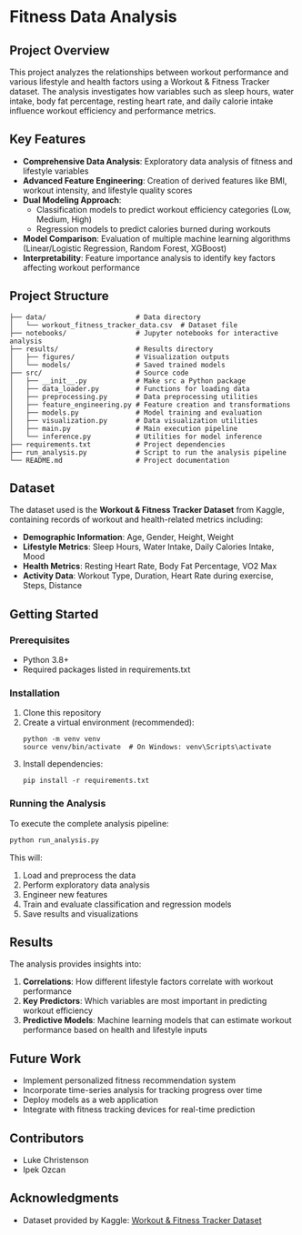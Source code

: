 # Fitness Data Analysis

## Project Overview

This project analyzes the relationships between workout performance and various lifestyle and health factors using a Workout & Fitness Tracker dataset. The analysis investigates how variables such as sleep hours, water intake, body fat percentage, resting heart rate, and daily calorie intake influence workout efficiency and performance metrics.

## Key Features

- **Comprehensive Data Analysis**: Exploratory data analysis of fitness and lifestyle variables
- **Advanced Feature Engineering**: Creation of derived features like BMI, workout intensity, and lifestyle quality scores
- **Dual Modeling Approach**:
  - Classification models to predict workout efficiency categories (Low, Medium, High)
  - Regression models to predict calories burned during workouts
- **Model Comparison**: Evaluation of multiple machine learning algorithms (Linear/Logistic Regression, Random Forest, XGBoost)
- **Interpretability**: Feature importance analysis to identify key factors affecting workout performance

## Project Structure

```
├── data/                      # Data directory
│   └── workout_fitness_tracker_data.csv  # Dataset file
├── notebooks/                 # Jupyter notebooks for interactive analysis
├── results/                   # Results directory
│   ├── figures/               # Visualization outputs
│   └── models/                # Saved trained models
├── src/                       # Source code
│   ├── __init__.py            # Make src a Python package
│   ├── data_loader.py         # Functions for loading data
│   ├── preprocessing.py       # Data preprocessing utilities
│   ├── feature_engineering.py # Feature creation and transformations
│   ├── models.py              # Model training and evaluation
│   ├── visualization.py       # Data visualization utilities
│   ├── main.py                # Main execution pipeline
│   └── inference.py           # Utilities for model inference
├── requirements.txt           # Project dependencies
├── run_analysis.py            # Script to run the analysis pipeline
└── README.md                  # Project documentation
```

## Dataset

The dataset used is the **Workout & Fitness Tracker Dataset** from Kaggle, containing records of workout and health-related metrics including:

- **Demographic Information**: Age, Gender, Height, Weight
- **Lifestyle Metrics**: Sleep Hours, Water Intake, Daily Calories Intake, Mood
- **Health Metrics**: Resting Heart Rate, Body Fat Percentage, VO2 Max
- **Activity Data**: Workout Type, Duration, Heart Rate during exercise, Steps, Distance

## Getting Started

### Prerequisites

- Python 3.8+
- Required packages listed in requirements.txt

### Installation

1. Clone this repository
2. Create a virtual environment (recommended):
   ```
   python -m venv venv
   source venv/bin/activate  # On Windows: venv\Scripts\activate
   ```
3. Install dependencies:
   ```
   pip install -r requirements.txt
   ```

### Running the Analysis

To execute the complete analysis pipeline:

```bash
python run_analysis.py
```

This will:
1. Load and preprocess the data
2. Perform exploratory data analysis
3. Engineer new features
4. Train and evaluate classification and regression models
5. Save results and visualizations

## Results

The analysis provides insights into:

1. **Correlations**: How different lifestyle factors correlate with workout performance
2. **Key Predictors**: Which variables are most important in predicting workout efficiency
3. **Predictive Models**: Machine learning models that can estimate workout performance based on health and lifestyle inputs

## Future Work

- Implement personalized fitness recommendation system
- Incorporate time-series analysis for tracking progress over time
- Deploy models as a web application
- Integrate with fitness tracking devices for real-time prediction

## Contributors

- Luke Christenson
- Ipek Ozcan

## Acknowledgments

- Dataset provided by Kaggle: [Workout & Fitness Tracker Dataset](https://www.kaggle.com/datasets/adilshamim8/workout-and-fitness-tracker-data)